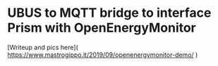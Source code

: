 # UBUS to MQTT bridge to interface Prism with OpenEnergyMonitor

[Writeup and pics here]( https://www.mastrogippo.it/2019/09/openenergymonitor-demo/ ‎)